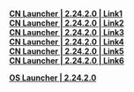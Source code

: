 **[CN Launcher | 2.24.2.0 | Link1](https://autopatchcn.bhsr.com/client/cn/20230413215042_aplSx1uQpkRmXBCk/StarRail_setup_gw_20230422200015.exe)**  
**[CN Launcher | 2.24.2.0 | Link2](https://autopatchcn.bhsr.com/client/cn/20230413215042_aplSx1uQpkRmXBCk/StarRail_setup_mys_20230422200015.exe)**  
**[CN Launcher | 2.24.2.0 | Link3](https://autopatchcn.bhsr.com/client/cn/20230413215042_aplSx1uQpkRmXBCk/StarRail_setup_ad_bdpz_20230422200015.exe)**  
**[CN Launcher | 2.24.2.0 | Link4](https://bhrpg-prod.oss-accelerate.aliyuncs.com/client/cn/20230413215042_aplSx1uQpkRmXBCk/StarRail_setup_gw_20230422200015.exe)**  
**[CN Launcher | 2.24.2.0 | Link5](https://bhrpg-prod.oss-accelerate.aliyuncs.com/client/cn/20230413215042_aplSx1uQpkRmXBCk/StarRail_setup_mys_20230422200015.exe)**  
**[CN Launcher | 2.24.2.0 | Link6](https://bhrpg-prod.oss-accelerate.aliyuncs.com/client/cn/20230413215042_aplSx1uQpkRmXBCk/StarRail_setup_ad_bdpz_20230422200015.exe)**  

**[OS Launcher | 2.24.2.0](https://download-porter.hoyoverse.com/download-porter/2023/04/21/StarRail_setup_hoyoverse_20230422200015%20(2).exe)**